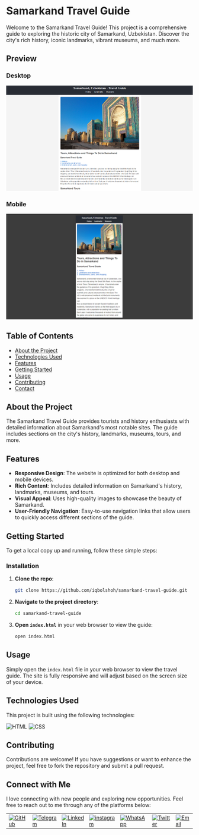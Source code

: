 # Samarkand Travel Guide

Welcome to the Samarkand Travel Guide! This project is a comprehensive guide to exploring the historic city of Samarkand, Uzbekistan. Discover the city's rich history, iconic landmarks, vibrant museums, and much more.

## Preview

### Desktop

![Desktop Preview](./images/desktop.png)

### Mobile

![Mobile Preview](./images/mobile.png)

## Table of Contents

- [About the Project](#about-the-project)
- [Technologies Used](#technologies-used)
- [Features](#features)
- [Getting Started](#getting-started)
- [Usage](#usage)
- [Contributing](#contributing)
- [Contact](#contact)

## About the Project

The Samarkand Travel Guide provides tourists and history enthusiasts with detailed information about Samarkand's most notable sites. The guide includes sections on the city's history, landmarks, museums, tours, and more.


## Features

- **Responsive Design**: The website is optimized for both desktop and mobile devices.
- **Rich Content**: Includes detailed information on Samarkand's history, landmarks, museums, and tours.
- **Visual Appeal**: Uses high-quality images to showcase the beauty of Samarkand.
- **User-Friendly Navigation**: Easy-to-use navigation links that allow users to quickly access different sections of the guide.

## Getting Started

To get a local copy up and running, follow these simple steps:

### Installation

1. **Clone the repo**:

   ```sh
   git clone https://github.com/iqbolshoh/samarkand-travel-guide.git
   ```

2. **Navigate to the project directory**:

   ```sh
   cd samarkand-travel-guide
   ```

3. **Open `index.html`** in your web browser to view the guide:

   ```sh
   open index.html
   ```

## Usage

Simply open the `index.html` file in your web browser to view the travel guide. The site is fully responsive and will adjust based on the screen size of your device.

## Technologies Used

This project is built using the following technologies:

<div style="display: flex; flex-wrap: wrap; gap: 5px;">
    <img src="https://img.shields.io/badge/HTML-%23F06529.svg?style=for-the-badge&logo=html5&logoColor=white" alt="HTML">
    <img src="https://img.shields.io/badge/CSS-%231572B6.svg?style=for-the-badge&logo=css3&logoColor=white" alt="CSS">
</div>

## Contributing

Contributions are welcome! If you have suggestions or want to enhance the project, feel free to fork the repository and submit a pull request.

## Connect with Me

I love connecting with new people and exploring new opportunities. Feel free to reach out to me through any of the platforms below:

<table>
    <tr>
        <td>
            <a href="https://github.com/iqbolshoh">
                <img src="https://raw.githubusercontent.com/rahuldkjain/github-profile-readme-generator/master/src/images/icons/Social/github.svg"
                    height="48" width="48" alt="GitHub" />
            </a>
        </td>
        <td>
            <a href="https://t.me/iqbolshoh_777">
                <img src="https://github.com/gayanvoice/github-active-users-monitor/blob/master/public/images/icons/telegram.svg"
                    height="48" width="48" alt="Telegram" />
            </a>
        </td>
        <td>
            <a href="https://www.linkedin.com/in/iiqbolshoh/">
                <img src="https://github.com/gayanvoice/github-active-users-monitor/blob/master/public/images/icons/linkedin.svg"
                    height="48" width="48" alt="LinkedIn" />
            </a>
        </td>
        <td>
            <a href="https://instagram.com/iqbolshoh_777" target="blank"><img align="center"
                    src="https://raw.githubusercontent.com/rahuldkjain/github-profile-readme-generator/master/src/images/icons/Social/instagram.svg"
                    alt="instagram" height="48" width="48" /></a>
        </td>
        <td>
            <a href="https://wa.me/qr/22PVFQSMQQX4F1">
                <img src="https://github.com/gayanvoice/github-active-users-monitor/blob/master/public/images/icons/whatsapp.svg"
                    height="48" width="48" alt="WhatsApp" />
            </a>
        </td>
        <td>
            <a href="https://x.com/iqbolshoh_777">
                <img src="https://img.shields.io/badge/X-000000?style=for-the-badge&logo=x&logoColor=white" height="48"
                    width="48" alt="Twitter" />
            </a>
        </td>
        <td>
            <a href="mailto:iilhomjonov777@gmail.com">
                <img src="https://github.com/gayanvoice/github-active-users-monitor/blob/master/public/images/icons/gmail.svg"
                    height="48" width="48" alt="Email" />
            </a>
        </td>
    </tr>
</table>
